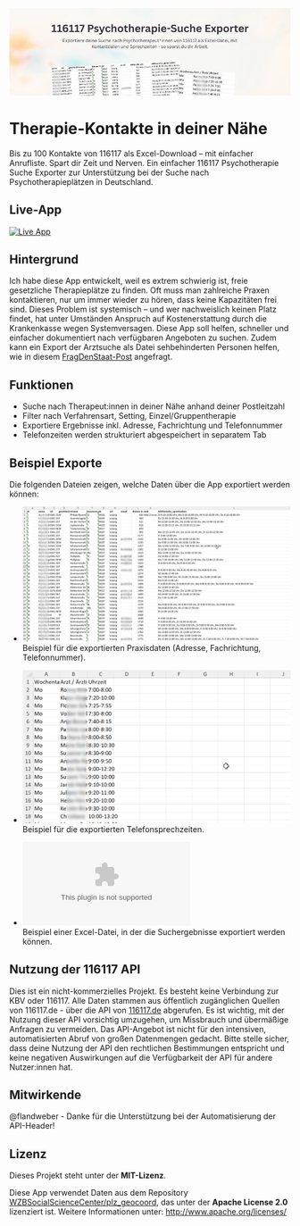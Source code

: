 ![Header Image](images/header.jpg)  

# Therapie-Kontakte in deiner Nähe

Bis zu 100 Kontakte von 116117 als Excel-Download – mit einfacher Anrufliste. Spart dir Zeit und Nerven.
Ein einfacher 116117 Psychotherapie Suche Exporter zur Unterstützung bei der Suche nach Psychotherapieplätzen in Deutschland.

## Live-App

<p align="left">
  <a href="https://116117-psychotherapie-suche-exporter.streamlit.app/" target="_blank">
    <img src="https://img.shields.io/badge/%20Zur%20Live--App-Starten-blue?style=for-the-badge&logo=streamlit" 
         alt="Live App" 
         height="50">
  </a>
</p>



## Hintergrund

Ich habe diese App entwickelt, weil es extrem schwierig ist, freie gesetzliche Therapieplätze zu finden. Oft muss man zahlreiche Praxen kontaktieren, nur um immer wieder zu hören, dass keine Kapazitäten frei sind. Dieses Problem ist systemisch – und wer nachweislich keinen Platz findet, hat unter Umständen Anspruch auf Kostenerstattung durch die Krankenkasse wegen Systemversagen. Diese App soll helfen, schneller und einfacher dokumentiert nach verfügbaren Angeboten zu suchen. Zudem kann ein Export der Arztsuche als Datei sehbehinderten Personen helfen, wie in diesem [FragDenStaat-Post](https://fragdenstaat.de/a/299392) angefragt.


## Funktionen

- Suche nach Therapeut:innen in deiner Nähe anhand deiner Postleitzahl  
- Filter nach Verfahrensart, Setting, Einzel/Gruppentherapie
- Exportiere Ergebnisse inkl. Adresse, Fachrichtung und Telefonnummer  
- Telefonzeiten werden strukturiert abgespeichert in separatem Tab

## Beispiel Exporte

Die folgenden Dateien zeigen, welche Daten über die App exportiert werden können:

- ![Beispiel Export Praxisdaten](images/beispiel_export_praxisdaten.png)  
  Beispiel für die exportierten Praxisdaten (Adresse, Fachrichtung, Telefonnummer).

- ![Beispiel Export Telefonsprechzeiten](images/beispiel_export_telefonsprechzeiten.png)  
  Beispiel für die exportierten Telefonsprechzeiten.

- ![Beispiel Template Excel](images/Beispiel%20Template.xlsx)  
  Beispiel einer Excel-Datei, in der die Suchergebnisse exportiert werden können.

## Nutzung der 116117 API

Dies ist ein nicht-kommerzielles Projekt. Es besteht keine Verbindung zur KBV oder 116117. Alle Daten stammen aus öffentlich zugänglichen Quellen von 116117.de - über die API von [116117.de](https://arztsuche.116117.de/) abgerufen. Es ist wichtig, mit der Nutzung dieser API vorsichtig umzugehen, um Missbrauch und übermäßige Anfragen zu vermeiden. Das API-Angebot ist nicht für den intensiven, automatisierten Abruf von großen Datenmengen gedacht. Bitte stelle sicher, dass deine Nutzung der API den rechtlichen Bestimmungen entspricht und keine negativen Auswirkungen auf die Verfügbarkeit der API für andere Nutzer:innen hat.

## Mitwirkende
@flandweber - Danke für die Unterstützung bei der Automatisierung der API-Header!

## Lizenz

Dieses Projekt steht unter der **MIT-Lizenz**.

Diese App verwendet Daten aus dem Repository [WZBSocialScienceCenter/plz_geocoord](https://github.com/WZBSocialScienceCenter/plz_geocoord), das unter der **Apache License 2.0** lizenziert ist. Weitere Informationen unter: http://www.apache.org/licenses/

